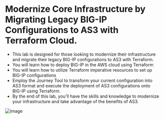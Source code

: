 
Modernize Core Infrastructure by Migrating Legacy BIG-IP Configurations to AS3 with Terraform Cloud.
===================================================================================================

- This lab is designed for those looking to modernize their infrastructure and migrate their legacy BIG-IP configurations to AS3 with Terraform. 
- You will learn how to deploy BIG-IP in the AWS cloud using Terraform 
- You will learn how to utilize Terraform imperative resources to set up BIG-IP configurations
- Employ the Journey Tool to transform your current configuration into AS3 format and execute the deployment of AS3 configurations onto BIG-IP using Terraform.
- By the end of this lab, you'll have the skills and knowledge to modernize your infrastructure and take advantage of the benefits of AS3.

![image](https://github.com/f5businessdevelopment/bigipworkshop/assets/13858248/40fb786f-7c5c-4d1a-8cad-658586a7f7f0)


